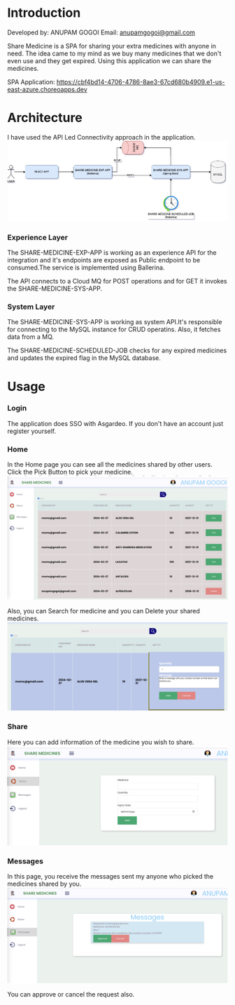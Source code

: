 
# Introduction

Developed by: ANUPAM GOGOI
Email: anupamgogoi@gmail.com

Share Medicine is a SPA for sharing your extra medicines with anyone in need. The idea came to my mind
as we buy many medicines that we don't even use and they get expired. Using this application we can share 
the medicines.

SPA Application: https://cbf4bd14-4706-4786-8ae3-67cd680b4909.e1-us-east-azure.choreoapps.dev

# Architecture
I have used the API Led Connectivity approach in the application.
![](https://github.com/cloudintegrator/tesla/blob/main/docs/share-medicine.jpeg) 

### Experience Layer
The SHARE-MEDICINE-EXP-APP is working as an experience API for the integration and it's endpoints are exposed as Public endpoint to be consumed.The service is implemented using Ballerina.

The API connects to a Cloud MQ for POST operations and for GET it invokes the SHARE-MEDICINE-SYS-APP.

### System Layer
The SHARE-MEDICINE-SYS-APP is working as system API.It's responsible for connecting to the MySQL instance for CRUD operatins. Also, it fetches data from a MQ.

The SHARE-MEDICINE-SCHEDULED-JOB checks for any expired medicines and updates the expired flag in the MySQL database.

# Usage

### Login
The application does SSO with Asgardeo. If you don't have an account just register yourself.

### Home 
In the Home page you can see all the medicines shared by other users. Click the Pick Button to pick your medicine.
![](https://github.com/cloudintegrator/tesla/blob/main/docs/home.png)

Also, you can Search for medicine and you can Delete your shared medicines.
![](https://github.com/cloudintegrator/tesla/blob/main/docs/pick.png)

### Share
Here you can add information of the medicine you wish to share.
![](https://github.com/cloudintegrator/tesla/blob/main/docs/share.png)

### Messages
In this page, you receive the messages sent my anyone who picked the medicines shared by you.
![](https://github.com/cloudintegrator/tesla/blob/main/docs/approve.png)

You can approve or cancel the request also.
